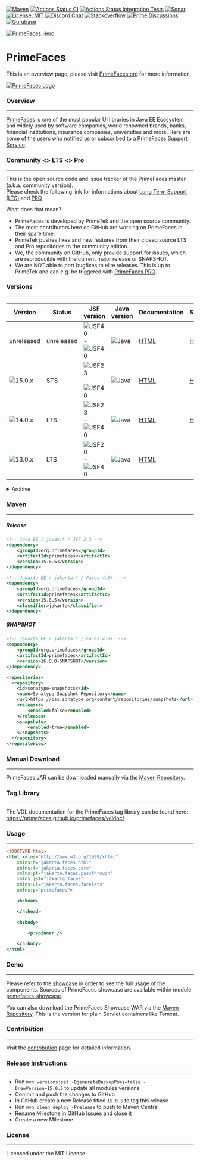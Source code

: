 [![Maven](https://img.shields.io/maven-central/v/org.primefaces/primefaces.svg)](https://repo.maven.apache.org/maven2/org/primefaces/primefaces/)
[![Actions Status CI](https://github.com/primefaces/primefaces/workflows/CI/badge.svg)](https://github.com/primefaces/primefaces/actions/workflows/build.yml)
[![Actions Status Integration Tests](https://github.com/primefaces/primefaces/workflows/IT/badge.svg)](https://github.com/primefaces/primefaces/actions/workflows/nightly.yml)
[![Sonar](https://sonarcloud.io/api/project_badges/measure?project=org.primefaces%3Aprimefaces&metric=alert_status)](https://sonarcloud.io/dashboard?id=org.primefaces%3Aprimefaces)
[![License: MIT](https://img.shields.io/badge/License-MIT-yellow.svg)](https://opensource.org/licenses/MIT)
[![Discord Chat](https://img.shields.io/discord/557940238991753223.svg?color=7289da&label=chat&logo=discord)](https://discord.gg/gzKFYnpmCY)
[![Stackoverflow](https://img.shields.io/badge/StackOverflow-primefaces-chocolate.svg)](https://stackoverflow.com/questions/tagged/primefaces+jsf)
[![Prime Discussions](https://img.shields.io/github/discussions-search?query=org%3Aprimefaces&logo=github&label=Prime%20Discussions&link=https%3A%2F%2Fgithub.com%2Forgs%2Fprimefaces%2Fdiscussions)](https://github.com/orgs/primefaces/discussions)
[![Gurubase](https://img.shields.io/badge/Gurubase-Ask%20PrimeFaces%20Guru-006BFF)](https://gurubase.io/g/primefaces)

[![PrimeFaces Hero](https://www.primefaces.org/wp-content/uploads/2021/10/PrimeFaces-GitHub-2021Q4.jpg "PrimeFaces Hero")](https://www.primefaces.org/showcase)

# PrimeFaces

This is an overview page, please visit [PrimeFaces.org](https://www.primefaces.org) for more information.

[![PrimeFaces Logo](https://www.primefaces.org/wp-content/uploads/2016/10/prime_logo_new.png)](https://www.primefaces.org/showcase)

### Overview
***

[PrimeFaces](https://www.primefaces.org/) is one of the most popular UI libraries in Java EE Ecosystem and widely used by software companies, world renowned brands, banks, financial institutions, insurance companies, universities and more. Here are [some of the users](https://www.primefaces.org/whouses) who notified us or subscribed to a [PrimeFaces Support Service](https://www.primefaces.org/support).

### Community <> LTS <> Pro
***

This is the open source code and issue tracker of the PrimeFaces master (a.k.a. community version).  
Please check the following link for informations about [Long Term Support (LTS)](https://www.primefaces.org/showcase/lts.xhtml) and [PRO](https://www.primefaces.org/support/)  

What does that mean?
- PrimeFaces is developed by PrimeTek and the open source community.
- The most contributors here on GitHub are working on PrimeFaces in their spare time.
- PrimeTek pushes fixes and new features from their closed source LTS and Pro repositories to the community edition.
- We, the community on GitHub, only provide support for issues, which are reproducible with the current major release or SNAPSHOT.
- We are NOT able to port bugfixes to elite releases. This is up to PrimeTek and can e.g. be triggered with [PrimeFaces PRO](https://www.primefaces.org/support/).

### Versions
***

Version | Status | JSF version | Java version | Documentation | Showcase
------------ | ------------- | ------------- | -------------  | ------------- | ------------- |
unreleased | unreleased | ![JSF40](https://img.shields.io/badge/JSF-4.0-green.svg) - ![JSF40](https://img.shields.io/badge/JSF-4.1-green.svg) | ![Java](https://img.shields.io/badge/Java%2011+-blue.svg) | [HTML](https://primefaces.github.io/primefaces/16_0_0/#/) | [HTTPS](https://primefaces-showcase-zvbjj.ondigitalocean.app/)
![15.0.x](https://img.shields.io/maven-central/v/org.primefaces/primefaces.svg?versionPrefix=15&color=cyan) | STS | ![JSF23](https://img.shields.io/badge/JSF-2.3-yellow.svg) - ![JSF40](https://img.shields.io/badge/JSF-4.1-green.svg) | ![Java](https://img.shields.io/badge/Java%2011+-blue.svg) | [HTML](https://primefaces.github.io/primefaces/15_0_0/#/) | [HTTPS](https://primefaces15-showcase-f233g.ondigitalocean.app/)
![14.0.x](https://img.shields.io/maven-central/v/org.primefaces/primefaces.svg?versionPrefix=14&color=cyan) | LTS | ![JSF23](https://img.shields.io/badge/JSF-2.3-yellow.svg) - ![JSF40](https://img.shields.io/badge/JSF-4.0-green.svg) | ![Java](https://img.shields.io/badge/Java%2011+-blue.svg) | [HTML](https://primefaces.github.io/primefaces/14_0_0/#/) | [HTTPS](https://primefaces14-showcase-ifqw8.ondigitalocean.app/)
![13.0.x](https://img.shields.io/maven-central/v/org.primefaces/primefaces.svg?versionPrefix=13&color=cyan) | LTS | ![JSF20](https://img.shields.io/badge/JSF-2.0-red.svg) - ![JSF40](https://img.shields.io/badge/JSF-4.0-green.svg) | ![Java](https://img.shields.io/badge/Java%208+-blue.svg) | [HTML](https://primefaces.github.io/primefaces/13_0_0/#/) |

<details>
  <summary>Archive</summary>
  

Version | Status | JSF version | Java version | Documentation
------------ | ------------- | ------------- | ------------- | ------------- |
![12.0.x](https://img.shields.io/maven-central/v/org.primefaces/primefaces.svg?versionPrefix=12&color=cyan) | LTS | ![JSF20](https://img.shields.io/badge/JSF-2.0-red.svg) -  ![JSF40](https://img.shields.io/badge/JSF-4.0-green.svg) | ![Java](https://img.shields.io/badge/Java%208+-blue.svg) | [HTML](https://primefaces.github.io/primefaces/12_0_0/#/) 
![11.0.x](https://img.shields.io/maven-central/v/org.primefaces/primefaces.svg?versionPrefix=11&color=cyan) | LTS | ![JSF20](https://img.shields.io/badge/JSF-2.0-red.svg) -  ![JSF40](https://img.shields.io/badge/JSF-4.0-green.svg) | ![Java](https://img.shields.io/badge/Java%208+-blue.svg) | [HTML](https://primefaces.github.io/primefaces/11_0_0/#/)
![10.0.x](https://img.shields.io/maven-central/v/org.primefaces/primefaces.svg?versionPrefix=10&color=cyan) | LTS | ![JSF20](https://img.shields.io/badge/JSF-2.0-red.svg) -  ![JSF30](https://img.shields.io/badge/JSF-3.0-yellow.svg) | ![Java](https://img.shields.io/badge/Java%208+-blue.svg) | [HTML](https://primefaces.github.io/primefaces/10_0_0/#/)
![8.0](https://img.shields.io/maven-central/v/org.primefaces/primefaces.svg?versionPrefix=8&color=cyan) | LTS | ![JSF20](https://img.shields.io/badge/JSF-2.0-red.svg) -  ![JSF23](https://img.shields.io/badge/JSF-2.3-yellow.svg) | ![Java](https://img.shields.io/badge/Java%208+-blue.svg) | [HTML](https://primefaces.github.io/primefaces/8_0/#/)
![7.0](https://img.shields.io/maven-central/v/org.primefaces/primefaces.svg?versionPrefix=7&color=cyan) | LTS | ![JSF20](https://img.shields.io/badge/JSF-2.0-red.svg) -  ![JSF23](https://img.shields.io/badge/JSF-2.3-yellow.svg) | ![Java](https://img.shields.io/badge/Java%207+-red.svg) | [HTML](https://primefaces.github.io/primefaces/7_0/#/)
![6.2](https://img.shields.io/maven-central/v/org.primefaces/primefaces.svg?versionPrefix=6.2&color=cyan) | Legacy | ![JSF20](https://img.shields.io/badge/JSF-2.0-red.svg) -  ![JSF23](https://img.shields.io/badge/JSF-2.3-yellow.svg) | ![Java](https://img.shields.io/badge/Java%206+-red.svg) | [PDF](https://www.primefaces.org/docs/guide/primefaces_user_guide_6_2.pdf)
![6.1](https://img.shields.io/maven-central/v/org.primefaces/primefaces.svg?versionPrefix=6.1&color=cyan) | Legacy | ![JSF20](https://img.shields.io/badge/JSF-2.0-red.svg) -  ![JSF23](https://img.shields.io/badge/JSF-2.3-yellow.svg) | ![Java](https://img.shields.io/badge/Java%205+-red.svg) | [PDF](https://www.primefaces.org/docs/guide/primefaces_user_guide_6_1.pdf)
![6.0](https://img.shields.io/maven-central/v/org.primefaces/primefaces.svg?versionPrefix=6.0&color=cyan) | Legacy | ![JSF20](https://img.shields.io/badge/JSF-2.0-red.svg) -  ![JSF23](https://img.shields.io/badge/JSF-2.3-yellow.svg) | ![Java](https://img.shields.io/badge/Java%205+-red.svg) | [PDF](https://www.primefaces.org/docs/guide/primefaces_user_guide_6_0.pdf)
![5.3](https://img.shields.io/maven-central/v/org.primefaces/primefaces.svg?versionPrefix=5.3&color=cyan) | Legacy | ![JSF20](https://img.shields.io/badge/JSF-2.0-red.svg) -  ![JSF22](https://img.shields.io/badge/JSF-2.2-red.svg) | ![Java](https://img.shields.io/badge/Java%205+-red.svg) | [PDF](https://www.primefaces.org/docs/guide/primefaces_user_guide_5_3.pdf)
![5.2](https://img.shields.io/maven-central/v/org.primefaces/primefaces.svg?versionPrefix=5.2&color=cyan) | Legacy | ![JSF20](https://img.shields.io/badge/JSF-2.0-red.svg) -  ![JSF22](https://img.shields.io/badge/JSF-2.2-red.svg) | ![Java](https://img.shields.io/badge/Java%205+-red.svg) | [PDF](https://www.primefaces.org/docs/guide/primefaces_user_guide_5_2.pdf)
![5.1](https://img.shields.io/maven-central/v/org.primefaces/primefaces.svg?versionPrefix=5.1&color=cyan) | Legacy | ![JSF20](https://img.shields.io/badge/JSF-2.0-red.svg) -  ![JSF22](https://img.shields.io/badge/JSF-2.2-red.svg) | ![Java](https://img.shields.io/badge/Java%205+-red.svg) | [PDF](https://www.primefaces.org/docs/guide/primefaces_user_guide_5_1.pdf)
</details>


### Maven
***

##### Release 

  ```xml
  <!-- Java EE / javax.* / JSF 2.3 -->
  <dependency>
      <groupId>org.primefaces</groupId>
      <artifactId>primefaces</artifactId>
      <version>15.0.5</version>
  </dependency>

  <!-- Jakarta EE / jakarta.* / Faces 4.0+  -->	
  <dependency>
      <groupId>org.primefaces</groupId>
      <artifactId>primefaces</artifactId>
      <version>15.0.5</version>
      <classifier>jakarta</classifier>
  </dependency>
  ```

##### SNAPSHOT

  ```xml
  <!-- Jakarta EE / jakarta.* / Faces 4.0+  -->
  <dependency>
      <groupId>org.primefaces</groupId>
      <artifactId>primefaces</artifactId>
      <version>16.0.0-SNAPSHOT</version>
  </dependency>

  <repositories>
    <repository>
      <id>sonatype-snapshots</id>
      <name>Sonatype Snapshot Repository</name>
      <url>https://oss.sonatype.org/content/repositories/snapshots</url>
      <releases>
          <enabled>false</enabled>
      </releases>
      <snapshots>
          <enabled>true</enabled>
      </snapshots>
    </repository>
  </repositories>
  ```

### Manual Download
***

PrimeFaces JAR can be downloaded manually via the [Maven Repository](https://repo1.maven.org/maven2/org/primefaces/primefaces/).

### Tag Library
***

The VDL documentation for the PrimeFaces tag library can be found here: https://primefaces.github.io/primefaces/vdldoc/

### Usage
***

```xml
<!DOCTYPE html>
<html xmlns="http://www.w3.org/1999/xhtml"
	xmlns:h="jakarta.faces.html"
	xmlns:f="jakarta.faces.core"
	xmlns:pt="jakarta.faces.passthrough"
	xmlns:jsf="jakarta.faces"
	xmlns:ui="jakarta.faces.facelets"
	xmlns:p="primefaces">

	<h:head>

	</h:head>

	<h:body>

		<p:spinner />

	</h:body>
</html>

```

### Demo
***
Please refer to the [showcase](https://www.primefaces.org/showcase) in order to see the full usage of the components. Sources of PrimeFaces showcase are available within module [primefaces-showcase](https://github.com/primefaces/primefaces/tree/master/primefaces-showcase).

You can also download the PrimeFaces Showcase WAR via the [Maven Repository](https://repo1.maven.org/maven2/org/primefaces/primefaces-showcase/). This is the version for plain Servlet containers like Tomcat.

### Contribution
***
Visit the [contribution](./CONTRIBUTING.md) page for detailed information.

### Release Instructions
***
- Run `mvn versions:set -DgenerateBackupPoms=false -DnewVersion=15.0.5` to update all modules versions
- Commit and push the changes to GitHub
- In GitHub create a new Release titled `15.0.5` to tag this release
- Run `mvn clean deploy -Prelease` to push to Maven Central
- Rename Milestone in GitHub Issues and close it
- Create a new Milestone


### License
***
Licensed under the MIT License.



